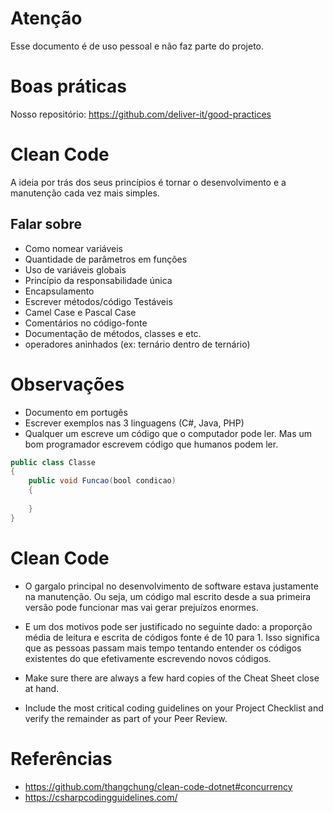 # Atenção

Esse documento é de uso pessoal e não faz parte do projeto.

# Boas práticas

Nosso repositório: https://github.com/deliver-it/good-practices

# Clean Code
A ideia por trás dos seus princípios é tornar o desenvolvimento e a manutenção cada vez mais simples.

## Falar sobre
- Como nomear variáveis
- Quantidade de parâmetros em funções
- Uso de variáveis globais
- Princípio da responsabilidade única
- Encapsulamento
- Escrever métodos/código Testáveis
- Camel Case e Pascal Case
- Comentários no código-fonte
- Documentação de métodos, classes e etc.
- operadores aninhados (ex: ternário dentro de ternário)

# Observações 
- Documento em portugês
- Escrever exemplos nas 3 linguagens (C#, Java, PHP)
- Qualquer um escreve um código que o computador pode ler. Mas um bom programador escrevem código que humanos podem ler.

```java
public class Classe
{
    public void Funcao(bool condicao)
    {        
       
    }
}
```


# Clean Code

 - O gargalo principal no desenvolvimento de software estava justamente na manutenção. Ou seja, um código mal escrito desde a sua primeira versão pode funcionar mas vai gerar prejuízos enormes.

 - E um dos motivos pode ser justificado no seguinte dado: a proporção média de leitura e escrita de códigos fonte é de 10 para 1. Isso significa que as pessoas passam mais tempo tentando entender os códigos existentes do que efetivamente escrevendo novos códigos.

 - Make sure there are always a few hard copies of the Cheat Sheet close at hand.

- Include the most critical coding guidelines on your Project Checklist and verify the remainder as part of your Peer Review.

# Referências
- https://github.com/thangchung/clean-code-dotnet#concurrency
- https://csharpcodingguidelines.com/

